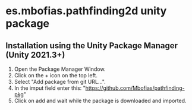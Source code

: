 # es.mbofias.pathfinding2d unity package

## Installation using the Unity Package Manager (Unity 2021.3+)
1. Open the Package Manager Window. 
2. Click on the + icon on the top left.
3. Select "Add package from git URL...".
4. In the imput field enter this: "https://github.com/Mbofias/pathfinding-pkg"
5. Click on add and wait while the package is downloaded and imported.